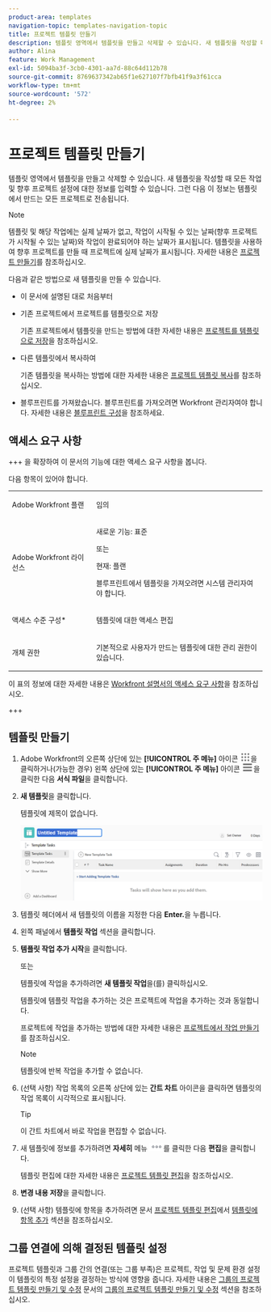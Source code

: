 ```yaml
---
product-area: templates
navigation-topic: templates-navigation-topic
title: 프로젝트 템플릿 만들기
description: 템플릿 영역에서 템플릿을 만들고 삭제할 수 있습니다. 새 템플릿을 작성할 때 모든 작업 및 향후 프로젝트 설정에 대한 정보를 입력할 수 있습니다. 그런 다음 이 정보는 템플릿에서 만드는 모든 프로젝트로 전송됩니다.
author: Alina
feature: Work Management
exl-id: 5094ba3f-3cb0-4301-aa7d-88c64d112b78
source-git-commit: 8769637342ab65f1e627107f7bfb41f9a3f61cca
workflow-type: tm+mt
source-wordcount: '572'
ht-degree: 2%

---
```


# 프로젝트 템플릿 만들기

<!-- Audited: 1/2024 -->

템플릿 영역에서 템플릿을 만들고 삭제할 수 있습니다. 새 템플릿을 작성할 때 모든 작업 및 향후 프로젝트 설정에 대한 정보를 입력할 수 있습니다. 그런 다음 이 정보는 템플릿에서 만드는 모든 프로젝트로 전송됩니다.

>[!NOTE]
>
>템플릿 및 해당 작업에는 실제 날짜가 없고, 작업이 시작될 수 있는 날짜(향후 프로젝트가 시작될 수 있는 날짜)와 작업이 완료되어야 하는 날짜가 표시됩니다. 템플릿을 사용하여 향후 프로젝트를 만들 때 프로젝트에 실제 날짜가 표시됩니다. 자세한 내용은 [프로젝트 만들기](../create-projects/create-project.md)를 참조하십시오.


다음과 같은 방법으로 새 템플릿을 만들 수 있습니다.

* 이 문서에 설명된 대로 처음부터
* 기존 프로젝트에서 프로젝트를 템플릿으로 저장

  기존 프로젝트에서 템플릿을 만드는 방법에 대한 자세한 내용은 [프로젝트를 템플릿으로 저장](../../../manage-work/projects/manage-projects/save-project-as-template.md)을 참조하십시오.

* 다른 템플릿에서 복사하여

  기존 템플릿을 복사하는 방법에 대한 자세한 내용은 [프로젝트 템플릿 복사](../../../manage-work/projects/create-and-manage-templates/copy-template.md)를 참조하십시오.

* 블루프린트를 가져왔습니다. 블루프린트를 가져오려면 Workfront 관리자여야 합니다. 자세한 내용은 [블루프린트 구성](../../../administration-and-setup/blueprints/configure-template-package.md)을 참조하세요.

## 액세스 요구 사항

+++ 을 확장하여 이 문서의 기능에 대한 액세스 요구 사항을 봅니다.

다음 항목이 있어야 합니다.

<table style="table-layout:auto"> 
 <col> 
 <col> 
 <tbody> 
  <tr> 
   <td role="rowheader">Adobe Workfront 플랜</td> 
   <td> <p>임의</p> </td> 
  </tr> 
  <tr> 
   <td role="rowheader">Adobe Workfront 라이선스</td> 
   <td> <p>새로운 기능: 표준 </p><p>또는 </p><p>현재: 플랜 </p> <p data-mc-conditions="QuicksilverOrClassic.Quicksilver">블루프린트에서 템플릿을 가져오려면 시스템 관리자여야 합니다.</p> </td> 
  </tr> 
  <tr> 
   <td role="rowheader">액세스 수준 구성*</td> 
   <td> <p>템플릿에 대한 액세스 편집</p> </td> 
  </tr> 
  <tr> 
   <td role="rowheader">개체 권한</td> 
   <td> <p>기본적으로 사용자가 만드는 템플릿에 대한 관리 권한이 있습니다.</p>  </td> 
  </tr> 
 </tbody> 
</table>

이 표의 정보에 대한 자세한 내용은 [Workfront 설명서의 액세스 요구 사항](/help/quicksilver/administration-and-setup/add-users/access-levels-and-object-permissions/access-level-requirements-in-documentation.md)을 참조하십시오.

+++

## 템플릿 만들기

1. Adobe Workfront의 오른쪽 상단에 있는 **[!UICONTROL 주 메뉴]** 아이콘 ![주 메뉴](/help/_includes/assets/main-menu-icon.png)을 클릭하거나(가능한 경우) 왼쪽 상단에 있는 **[!UICONTROL 주 메뉴]** 아이콘 ![주 메뉴](/help/_includes/assets/main-menu-icon-left-nav.png)을 클릭한 다음 **서식 파일**&#x200B;을 클릭합니다.

1. **새 템플릿**&#x200B;을 클릭합니다.

   템플릿에 제목이 없습니다.

   ![새 템플릿](assets/create-template-nwe-2022-350x102.png)

1. 템플릿 헤더에서 새 템플릿의 이름을 지정한 다음 **Enter.**&#x200B;을 누릅니다.
1. 왼쪽 패널에서 **템플릿 작업** 섹션을 클릭합니다.
1. **템플릿 작업 추가 시작**&#x200B;을 클릭합니다.

   또는

   템플릿에 작업을 추가하려면 **새 템플릿 작업**&#x200B;을(를) 클릭하십시오.

   템플릿에 템플릿 작업을 추가하는 것은 프로젝트에 작업을 추가하는 것과 동일합니다.

   프로젝트에 작업을 추가하는 방법에 대한 자세한 내용은 [프로젝트에서 작업 만들기](../../../manage-work/tasks/create-tasks/create-tasks-in-project.md)를 참조하십시오.

   >[!NOTE]
   >
   >템플릿에 반복 작업을 추가할 수 없습니다.

1. (선택 사항) 작업 목록의 오른쪽 상단에 있는 **간트 차트** 아이콘을 클릭하면 템플릿의 작업 목록이 시각적으로 표시됩니다.

   >[!TIP]
   >
   >이 간트 차트에서 바로 작업을 편집할 수 없습니다.

1. 새 템플릿에 정보를 추가하려면 **자세히** 메뉴 ![](assets/more-icon.png)를 클릭한 다음 **편집**&#x200B;을 클릭합니다.

   템플릿 편집에 대한 자세한 내용은 [프로젝트 템플릿 편집](../../../manage-work/projects/create-and-manage-templates/edit-templates.md)을 참조하십시오.

1. **변경 내용 저장**&#x200B;을 클릭합니다.
1. (선택 사항) 템플릿에 항목을 추가하려면 문서 [프로젝트 템플릿 편집](../../../manage-work/projects/create-and-manage-templates/edit-templates.md)에서 [템플릿에 항목 추가](../../../manage-work/projects/create-and-manage-templates/edit-templates.md#add-additional-items-to-a-template) 섹션을 참조하십시오.

## 그룹 연결에 의해 결정된 템플릿 설정

프로젝트 템플릿과 그룹 간의 연결(또는 그룹 부족)은 프로젝트, 작업 및 문제 환경 설정이 템플릿의 특정 설정을 결정하는 방식에 영향을 줍니다. 자세한 내용은 [그룹의 프로젝트 템플릿 만들기 및 수정](../../../administration-and-setup/manage-groups/work-with-group-objects/create-and-modify-a-groups-templates.md) 문서의 [그룹의 프로젝트 템플릿 만들기 및 수정](../../../administration-and-setup/manage-groups/work-with-group-objects/create-and-modify-a-groups-templates.md#create-and-modify-a-groups-project-templates) 섹션을 참조하십시오.
